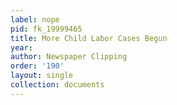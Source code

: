```yaml
---
label: nope
pid: fk_19999465
title: More Child Labor Cases Begun
year: 
author: Newspaper Clipping
order: '190'
layout: single
collection: documents
---
```

